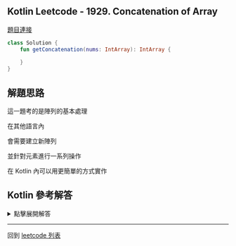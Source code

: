 ## Kotlin Leetcode - 1929. Concatenation of Array

[題目連接](https://leetcode.com/problems/concatenation-of-array/)

```kotlin
class Solution {
    fun getConcatenation(nums: IntArray): IntArray {
        
    }
}
```

## 解題思路

這一題考的是陣列的基本處理

在其他語言內

會需要建立新陣列

並針對元素進行一系列操作

在 Kotlin 內可以用更簡單的方式實作

## Kotlin 參考解答

<details>
  <summary>點擊展開解答</summary>

單一表達式內完成的方式如下

```kotlin
class Solution {
    fun getConcatenation(nums: IntArray) = 
        nums + nums
}
```

</details>

------

回到 [leetcode 列表](index.md)
